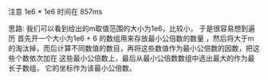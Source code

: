 注意 1e6 * 1e6 时间在 857ms

思路:
我们可以看到给出的m取值范围的大小为1e6，比较小， 于是很容易想到遍历
首先开一个大小为1e6 + 6 的数组用来存放最小公倍数的数量
，然后将大于m的淘汰掉，而后计算不同数值的数目，再将这些数值作为最小公倍数的因数，把这些个数依次加在
这些最小公倍数上，最后从最小公倍数数组中选出最大的作为最长子数组， 它的坐标作为该最小公倍数。
